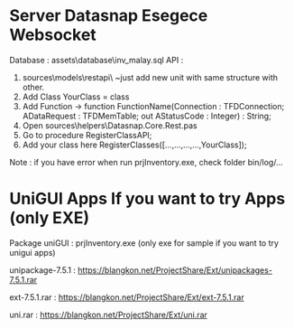 # Server Datasnap Esegece Websocket

Database : assets\database\inv_malay.sql
API : 
1. sources\models\restapi\ ~just add new unit with same structure with other.
2. Add Class YourClass = class
3. Add Function -> function FunctionName(Connection : TFDConnection; ADataRequest : TFDMemTable; out AStatusCode : Integer) : String;
4. Open sources\helpers\Datasnap.Core.Rest.pas
5. Go to procedure RegisterClassAPI;
5. Add your class here RegisterClasses([...,...,...,...,YourClass]);

Note : if you have error when run prjInventory.exe, check folder bin/log/...

# UniGUI Apps If you want to try Apps (only EXE)

Package uniGUI : prjInventory.exe (only exe for sample if you want to try unigui apps)

unipackage-7.5.1 : https://blangkon.net/ProjectShare/Ext/unipackages-7.5.1.rar

ext-7.5.1.rar : https://blangkon.net/ProjectShare/Ext/ext-7.5.1.rar

uni.rar : https://blangkon.net/ProjectShare/Ext/uni.rar